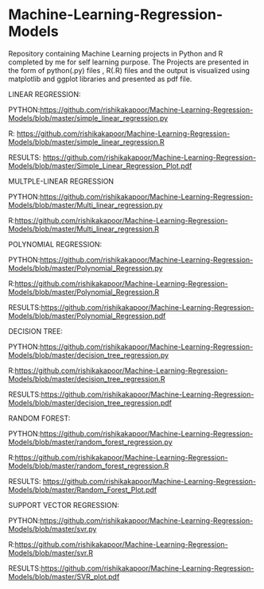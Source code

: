 # Machine-Learning-Regression-Models
Repository containing Machine Learning projects in Python and R completed by me for self learning purpose.
The Projects are presented in the form of python(.py) files , R(.R) files and the output is visualized using matplotlib 
and ggplot libraries and presented as pdf file.  




LINEAR REGRESSION: 

PYTHON:https://github.com/rishikakapoor/Machine-Learning-Regression-Models/blob/master/simple_linear_regression.py

R: https://github.com/rishikakapoor/Machine-Learning-Regression-Models/blob/master/simple_linear_regression.R

RESULTS: https://github.com/rishikakapoor/Machine-Learning-Regression-Models/blob/master/Simple_Linear_Regression_Plot.pdf




MULTPLE-LINEAR REGRESSION

PYTHON:https://github.com/rishikakapoor/Machine-Learning-Regression-Models/blob/master/Multi_linear_regression.py

R:https://github.com/rishikakapoor/Machine-Learning-Regression-Models/blob/master/Multi_linear_regression.R




POLYNOMIAL REGRESSION:

PYTHON:https://github.com/rishikakapoor/Machine-Learning-Regression-Models/blob/master/Polynomial_Regression.py

R:https://github.com/rishikakapoor/Machine-Learning-Regression-Models/blob/master/Polynomial_Regression.R

RESULTS:https://github.com/rishikakapoor/Machine-Learning-Regression-Models/blob/master/Polynomial_Regression.pdf




DECISION TREE:

PYTHON:https://github.com/rishikakapoor/Machine-Learning-Regression-Models/blob/master/decision_tree_regression.py

R:https://github.com/rishikakapoor/Machine-Learning-Regression-Models/blob/master/decision_tree_regression.R

RESULTS:https://github.com/rishikakapoor/Machine-Learning-Regression-Models/blob/master/decision_tree_regression.pdf




RANDOM FOREST:

PYTHON:https://github.com/rishikakapoor/Machine-Learning-Regression-Models/blob/master/random_forest_regression.py

R:https://github.com/rishikakapoor/Machine-Learning-Regression-Models/blob/master/random_forest_regression.R

RESULTS: https://github.com/rishikakapoor/Machine-Learning-Regression-Models/blob/master/Random_Forest_Plot.pdf




SUPPORT VECTOR REGRESSION:

PYTHON:https://github.com/rishikakapoor/Machine-Learning-Regression-Models/blob/master/svr.py

R:https://github.com/rishikakapoor/Machine-Learning-Regression-Models/blob/master/svr.R

RESULTS:https://github.com/rishikakapoor/Machine-Learning-Regression-Models/blob/master/SVR_plot.pdf
